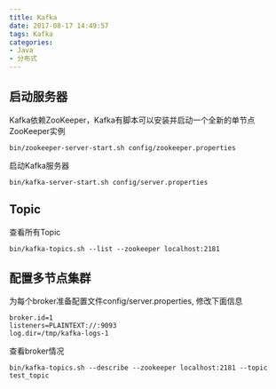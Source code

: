 ```yaml
---
title: Kafka
date: 2017-08-17 14:49:57
tags: Kafka
categories: 
- Java
- 分布式
---
```

启动服务器
---
Kafka依赖ZooKeeper，Kafka有脚本可以安装并启动一个全新的单节点ZooKeeper实例
	
	bin/zookeeper-server-start.sh config/zookeeper.properties
启动Kafka服务器
	
	bin/kafka-server-start.sh config/server.properties
Topic
---
查看所有Topic
	
	bin/kafka-topics.sh --list --zookeeper localhost:2181

配置多节点集群
---
为每个broker准备配置文件config/server.properties, 修改下面信息
	
	broker.id=1
    listeners=PLAINTEXT://:9093
    log.dir=/tmp/kafka-logs-1
查看broker情况
	
	bin/kafka-topics.sh --describe --zookeeper localhost:2181 --topic test_topic